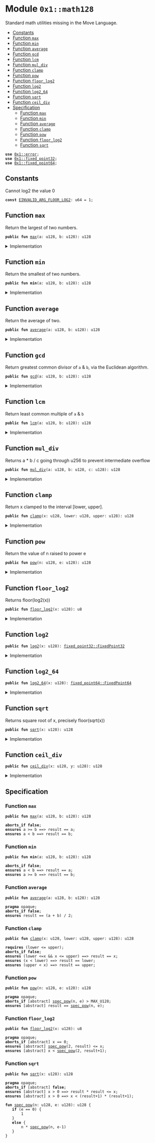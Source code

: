 
<a id="0x1_math128"></a>

# Module `0x1::math128`

Standard math utilities missing in the Move Language.


-  [Constants](#@Constants_0)
-  [Function `max`](#0x1_math128_max)
-  [Function `min`](#0x1_math128_min)
-  [Function `average`](#0x1_math128_average)
-  [Function `gcd`](#0x1_math128_gcd)
-  [Function `lcm`](#0x1_math128_lcm)
-  [Function `mul_div`](#0x1_math128_mul_div)
-  [Function `clamp`](#0x1_math128_clamp)
-  [Function `pow`](#0x1_math128_pow)
-  [Function `floor_log2`](#0x1_math128_floor_log2)
-  [Function `log2`](#0x1_math128_log2)
-  [Function `log2_64`](#0x1_math128_log2_64)
-  [Function `sqrt`](#0x1_math128_sqrt)
-  [Function `ceil_div`](#0x1_math128_ceil_div)
-  [Specification](#@Specification_1)
    -  [Function `max`](#@Specification_1_max)
    -  [Function `min`](#@Specification_1_min)
    -  [Function `average`](#@Specification_1_average)
    -  [Function `clamp`](#@Specification_1_clamp)
    -  [Function `pow`](#@Specification_1_pow)
    -  [Function `floor_log2`](#@Specification_1_floor_log2)
    -  [Function `sqrt`](#@Specification_1_sqrt)


<pre><code><b>use</b> <a href="../../move-stdlib/doc/error.md#0x1_error">0x1::error</a>;
<b>use</b> <a href="../../move-stdlib/doc/fixed_point32.md#0x1_fixed_point32">0x1::fixed_point32</a>;
<b>use</b> <a href="fixed_point64.md#0x1_fixed_point64">0x1::fixed_point64</a>;
</code></pre>



<a id="@Constants_0"></a>

## Constants


<a id="0x1_math128_EINVALID_ARG_FLOOR_LOG2"></a>

Cannot log2 the value 0


<pre><code><b>const</b> <a href="math128.md#0x1_math128_EINVALID_ARG_FLOOR_LOG2">EINVALID_ARG_FLOOR_LOG2</a>: u64 = 1;
</code></pre>



<a id="0x1_math128_max"></a>

## Function `max`

Return the largest of two numbers.


<pre><code><b>public</b> <b>fun</b> <a href="math128.md#0x1_math128_max">max</a>(a: u128, b: u128): u128
</code></pre>



<details>
<summary>Implementation</summary>


<pre><code><b>public</b> <b>fun</b> <a href="math128.md#0x1_math128_max">max</a>(a: u128, b: u128): u128 {
    <b>if</b> (a &gt;= b) a <b>else</b> b
}
</code></pre>



</details>

<a id="0x1_math128_min"></a>

## Function `min`

Return the smallest of two numbers.


<pre><code><b>public</b> <b>fun</b> <b>min</b>(a: u128, b: u128): u128
</code></pre>



<details>
<summary>Implementation</summary>


<pre><code><b>public</b> <b>fun</b> <b>min</b>(a: u128, b: u128): u128 {
    <b>if</b> (a &lt; b) a <b>else</b> b
}
</code></pre>



</details>

<a id="0x1_math128_average"></a>

## Function `average`

Return the average of two.


<pre><code><b>public</b> <b>fun</b> <a href="math128.md#0x1_math128_average">average</a>(a: u128, b: u128): u128
</code></pre>



<details>
<summary>Implementation</summary>


<pre><code><b>public</b> <b>fun</b> <a href="math128.md#0x1_math128_average">average</a>(a: u128, b: u128): u128 {
    <b>if</b> (a &lt; b) {
        a + (b - a) / 2
    } <b>else</b> {
        b + (a - b) / 2
    }
}
</code></pre>



</details>

<a id="0x1_math128_gcd"></a>

## Function `gcd`

Return greatest common divisor of <code>a</code> & <code>b</code>, via the Euclidean algorithm.


<pre><code><b>public</b> <b>fun</b> <a href="math128.md#0x1_math128_gcd">gcd</a>(a: u128, b: u128): u128
</code></pre>



<details>
<summary>Implementation</summary>


<pre><code><b>public</b> inline <b>fun</b> <a href="math128.md#0x1_math128_gcd">gcd</a>(a: u128, b: u128): u128 {
    <b>let</b> (large, small) = <b>if</b> (a &gt; b) (a, b) <b>else</b> (b, a);
    <b>while</b> (small != 0) {
        <b>let</b> tmp = small;
        small = large % small;
        large = tmp;
    };
    large
}
</code></pre>



</details>

<a id="0x1_math128_lcm"></a>

## Function `lcm`

Return least common multiple of <code>a</code> & <code>b</code>


<pre><code><b>public</b> <b>fun</b> <a href="math128.md#0x1_math128_lcm">lcm</a>(a: u128, b: u128): u128
</code></pre>



<details>
<summary>Implementation</summary>


<pre><code><b>public</b> inline <b>fun</b> <a href="math128.md#0x1_math128_lcm">lcm</a>(a: u128, b: u128): u128 {
    <b>if</b> (a == 0 || b == 0) {
        0
    } <b>else</b> {
        a / <a href="math128.md#0x1_math128_gcd">gcd</a>(a, b) * b
    }
}
</code></pre>



</details>

<a id="0x1_math128_mul_div"></a>

## Function `mul_div`

Returns a * b / c going through u256 to prevent intermediate overflow


<pre><code><b>public</b> <b>fun</b> <a href="math128.md#0x1_math128_mul_div">mul_div</a>(a: u128, b: u128, c: u128): u128
</code></pre>



<details>
<summary>Implementation</summary>


<pre><code><b>public</b> inline <b>fun</b> <a href="math128.md#0x1_math128_mul_div">mul_div</a>(a: u128, b: u128, c: u128): u128 {
    // Inline functions cannot take constants, <b>as</b> then every <b>module</b> using it needs the constant
    <b>assert</b>!(c != 0, std::error::invalid_argument(4));
    (((a <b>as</b> u256) * (b <b>as</b> u256) / (c <b>as</b> u256)) <b>as</b> u128)
}
</code></pre>



</details>

<a id="0x1_math128_clamp"></a>

## Function `clamp`

Return x clamped to the interval [lower, upper].


<pre><code><b>public</b> <b>fun</b> <a href="math128.md#0x1_math128_clamp">clamp</a>(x: u128, lower: u128, upper: u128): u128
</code></pre>



<details>
<summary>Implementation</summary>


<pre><code><b>public</b> <b>fun</b> <a href="math128.md#0x1_math128_clamp">clamp</a>(x: u128, lower: u128, upper: u128): u128 {
    <b>min</b>(upper, <a href="math128.md#0x1_math128_max">max</a>(lower, x))
}
</code></pre>



</details>

<a id="0x1_math128_pow"></a>

## Function `pow`

Return the value of n raised to power e


<pre><code><b>public</b> <b>fun</b> <a href="math128.md#0x1_math128_pow">pow</a>(n: u128, e: u128): u128
</code></pre>



<details>
<summary>Implementation</summary>


<pre><code><b>public</b> <b>fun</b> <a href="math128.md#0x1_math128_pow">pow</a>(n: u128, e: u128): u128 {
    <b>if</b> (e == 0) {
        1
    } <b>else</b> {
        <b>let</b> p = 1;
        <b>while</b> (e &gt; 1) {
            <b>if</b> (e % 2 == 1) {
                p = p * n;
            };
            e = e / 2;
            n = n * n;
        };
        p * n
    }
}
</code></pre>



</details>

<a id="0x1_math128_floor_log2"></a>

## Function `floor_log2`

Returns floor(log2(x))


<pre><code><b>public</b> <b>fun</b> <a href="math128.md#0x1_math128_floor_log2">floor_log2</a>(x: u128): u8
</code></pre>



<details>
<summary>Implementation</summary>


<pre><code><b>public</b> <b>fun</b> <a href="math128.md#0x1_math128_floor_log2">floor_log2</a>(x: u128): u8 {
    <b>let</b> res = 0;
    <b>assert</b>!(x != 0, std::error::invalid_argument(<a href="math128.md#0x1_math128_EINVALID_ARG_FLOOR_LOG2">EINVALID_ARG_FLOOR_LOG2</a>));
    // Effectively the position of the most significant set bit
    <b>let</b> n = 64;
    <b>while</b> (n &gt; 0) {
        <b>if</b> (x &gt;= (1 &lt;&lt; n)) {
            x = x &gt;&gt; n;
            res = res + n;
        };
        n = n &gt;&gt; 1;
    };
    res
}
</code></pre>



</details>

<a id="0x1_math128_log2"></a>

## Function `log2`



<pre><code><b>public</b> <b>fun</b> <a href="math128.md#0x1_math128_log2">log2</a>(x: u128): <a href="../../move-stdlib/doc/fixed_point32.md#0x1_fixed_point32_FixedPoint32">fixed_point32::FixedPoint32</a>
</code></pre>



<details>
<summary>Implementation</summary>


<pre><code><b>public</b> <b>fun</b> <a href="math128.md#0x1_math128_log2">log2</a>(x: u128): FixedPoint32 {
    <b>let</b> integer_part = <a href="math128.md#0x1_math128_floor_log2">floor_log2</a>(x);
    // Normalize x <b>to</b> [1, 2) in fixed point 32.
    <b>if</b> (x &gt;= 1 &lt;&lt; 32) {
        x = x &gt;&gt; (integer_part - 32);
    } <b>else</b> {
        x = x &lt;&lt; (32 - integer_part);
    };
    <b>let</b> frac = 0;
    <b>let</b> delta = 1 &lt;&lt; 31;
    <b>while</b> (delta != 0) {
        // log x = 1/2 log x^2
        // x in [1, 2)
        x = (x * x) &gt;&gt; 32;
        // x is now in [1, 4)
        // <b>if</b> x in [2, 4) then log x = 1 + log (x / 2)
        <b>if</b> (x &gt;= (2 &lt;&lt; 32)) { frac = frac + delta; x = x &gt;&gt; 1; };
        delta = delta &gt;&gt; 1;
    };
    <a href="../../move-stdlib/doc/fixed_point32.md#0x1_fixed_point32_create_from_raw_value">fixed_point32::create_from_raw_value</a> (((integer_part <b>as</b> u64) &lt;&lt; 32) + frac)
}
</code></pre>



</details>

<a id="0x1_math128_log2_64"></a>

## Function `log2_64`



<pre><code><b>public</b> <b>fun</b> <a href="math128.md#0x1_math128_log2_64">log2_64</a>(x: u128): <a href="fixed_point64.md#0x1_fixed_point64_FixedPoint64">fixed_point64::FixedPoint64</a>
</code></pre>



<details>
<summary>Implementation</summary>


<pre><code><b>public</b> <b>fun</b> <a href="math128.md#0x1_math128_log2_64">log2_64</a>(x: u128): FixedPoint64 {
    <b>let</b> integer_part = <a href="math128.md#0x1_math128_floor_log2">floor_log2</a>(x);
    // Normalize x <b>to</b> [1, 2) in fixed point 63. To ensure x is smaller then 1&lt;&lt;64
    <b>if</b> (x &gt;= 1 &lt;&lt; 63) {
        x = x &gt;&gt; (integer_part - 63);
    } <b>else</b> {
        x = x &lt;&lt; (63 - integer_part);
    };
    <b>let</b> frac = 0;
    <b>let</b> delta = 1 &lt;&lt; 63;
    <b>while</b> (delta != 0) {
        // log x = 1/2 log x^2
        // x in [1, 2)
        x = (x * x) &gt;&gt; 63;
        // x is now in [1, 4)
        // <b>if</b> x in [2, 4) then log x = 1 + log (x / 2)
        <b>if</b> (x &gt;= (2 &lt;&lt; 63)) { frac = frac + delta; x = x &gt;&gt; 1; };
        delta = delta &gt;&gt; 1;
    };
    <a href="fixed_point64.md#0x1_fixed_point64_create_from_raw_value">fixed_point64::create_from_raw_value</a> (((integer_part <b>as</b> u128) &lt;&lt; 64) + frac)
}
</code></pre>



</details>

<a id="0x1_math128_sqrt"></a>

## Function `sqrt`

Returns square root of x, precisely floor(sqrt(x))


<pre><code><b>public</b> <b>fun</b> <a href="math128.md#0x1_math128_sqrt">sqrt</a>(x: u128): u128
</code></pre>



<details>
<summary>Implementation</summary>


<pre><code><b>public</b> <b>fun</b> <a href="math128.md#0x1_math128_sqrt">sqrt</a>(x: u128): u128 {
    <b>if</b> (x == 0) <b>return</b> 0;
    // Note the plus 1 in the expression. Let n = floor_lg2(x) we have x in [2^n, 2^{n+1}) and thus the answer in
    // the half-open interval [2^(n/2), 2^{(n+1)/2}). For even n we can write this <b>as</b> [2^(n/2), <a href="math128.md#0x1_math128_sqrt">sqrt</a>(2) 2^{n/2})
    // for odd n [2^((n+1)/2)/<a href="math128.md#0x1_math128_sqrt">sqrt</a>(2), 2^((n+1)/2). For even n the left end point is integer for odd the right
    // end point is integer. If we <b>choose</b> <b>as</b> our first approximation the integer end point we have <b>as</b> maximum
    // relative <a href="../../move-stdlib/doc/error.md#0x1_error">error</a> either (<a href="math128.md#0x1_math128_sqrt">sqrt</a>(2) - 1) or (1 - 1/<a href="math128.md#0x1_math128_sqrt">sqrt</a>(2)) both are smaller then 1/2.
    <b>let</b> res = 1 &lt;&lt; ((<a href="math128.md#0x1_math128_floor_log2">floor_log2</a>(x) + 1) &gt;&gt; 1);
    // We <b>use</b> standard newton-rhapson iteration <b>to</b> improve the initial approximation.
    // The <a href="../../move-stdlib/doc/error.md#0x1_error">error</a> term evolves <b>as</b> delta_i+1 = delta_i^2 / 2 (quadratic convergence).
    // It turns out that after 5 iterations the delta is smaller than 2^-64 and thus below the treshold.
    res = (res + x / res) &gt;&gt; 1;
    res = (res + x / res) &gt;&gt; 1;
    res = (res + x / res) &gt;&gt; 1;
    res = (res + x / res) &gt;&gt; 1;
    res = (res + x / res) &gt;&gt; 1;
    <b>min</b>(res, x / res)
}
</code></pre>



</details>

<a id="0x1_math128_ceil_div"></a>

## Function `ceil_div`



<pre><code><b>public</b> <b>fun</b> <a href="math128.md#0x1_math128_ceil_div">ceil_div</a>(x: u128, y: u128): u128
</code></pre>



<details>
<summary>Implementation</summary>


<pre><code><b>public</b> inline <b>fun</b> <a href="math128.md#0x1_math128_ceil_div">ceil_div</a>(x: u128, y: u128): u128 {
    // <a href="math128.md#0x1_math128_ceil_div">ceil_div</a>(x, y) = floor((x + y - 1) / y) = floor((x - 1) / y) + 1
    // (x + y - 1) could spuriously overflow. so we <b>use</b> the later version
    <b>if</b> (x == 0) {
        // Inline functions cannot take constants, <b>as</b> then every <b>module</b> using it needs the constant
        <b>assert</b>!(y != 0, std::error::invalid_argument(4));
        0
    }
    <b>else</b> (x - 1) / y + 1
}
</code></pre>



</details>

<a id="@Specification_1"></a>

## Specification


<a id="@Specification_1_max"></a>

### Function `max`


<pre><code><b>public</b> <b>fun</b> <a href="math128.md#0x1_math128_max">max</a>(a: u128, b: u128): u128
</code></pre>




<pre><code><b>aborts_if</b> <b>false</b>;
<b>ensures</b> a &gt;= b ==&gt; result == a;
<b>ensures</b> a &lt; b ==&gt; result == b;
</code></pre>



<a id="@Specification_1_min"></a>

### Function `min`


<pre><code><b>public</b> <b>fun</b> <b>min</b>(a: u128, b: u128): u128
</code></pre>




<pre><code><b>aborts_if</b> <b>false</b>;
<b>ensures</b> a &lt; b ==&gt; result == a;
<b>ensures</b> a &gt;= b ==&gt; result == b;
</code></pre>



<a id="@Specification_1_average"></a>

### Function `average`


<pre><code><b>public</b> <b>fun</b> <a href="math128.md#0x1_math128_average">average</a>(a: u128, b: u128): u128
</code></pre>




<pre><code><b>pragma</b> opaque;
<b>aborts_if</b> <b>false</b>;
<b>ensures</b> result == (a + b) / 2;
</code></pre>



<a id="@Specification_1_clamp"></a>

### Function `clamp`


<pre><code><b>public</b> <b>fun</b> <a href="math128.md#0x1_math128_clamp">clamp</a>(x: u128, lower: u128, upper: u128): u128
</code></pre>




<pre><code><b>requires</b> (lower &lt;= upper);
<b>aborts_if</b> <b>false</b>;
<b>ensures</b> (lower &lt;=x && x &lt;= upper) ==&gt; result == x;
<b>ensures</b> (x &lt; lower) ==&gt; result == lower;
<b>ensures</b> (upper &lt; x) ==&gt; result == upper;
</code></pre>



<a id="@Specification_1_pow"></a>

### Function `pow`


<pre><code><b>public</b> <b>fun</b> <a href="math128.md#0x1_math128_pow">pow</a>(n: u128, e: u128): u128
</code></pre>




<pre><code><b>pragma</b> opaque;
<b>aborts_if</b> [abstract] <a href="math128.md#0x1_math128_spec_pow">spec_pow</a>(n, e) &gt; MAX_U128;
<b>ensures</b> [abstract] result == <a href="math128.md#0x1_math128_spec_pow">spec_pow</a>(n, e);
</code></pre>



<a id="@Specification_1_floor_log2"></a>

### Function `floor_log2`


<pre><code><b>public</b> <b>fun</b> <a href="math128.md#0x1_math128_floor_log2">floor_log2</a>(x: u128): u8
</code></pre>




<pre><code><b>pragma</b> opaque;
<b>aborts_if</b> [abstract] x == 0;
<b>ensures</b> [abstract] <a href="math128.md#0x1_math128_spec_pow">spec_pow</a>(2, result) &lt;= x;
<b>ensures</b> [abstract] x &lt; <a href="math128.md#0x1_math128_spec_pow">spec_pow</a>(2, result+1);
</code></pre>



<a id="@Specification_1_sqrt"></a>

### Function `sqrt`


<pre><code><b>public</b> <b>fun</b> <a href="math128.md#0x1_math128_sqrt">sqrt</a>(x: u128): u128
</code></pre>




<pre><code><b>pragma</b> opaque;
<b>aborts_if</b> [abstract] <b>false</b>;
<b>ensures</b> [abstract] x &gt; 0 ==&gt; result * result &lt;= x;
<b>ensures</b> [abstract] x &gt; 0 ==&gt; x &lt; (result+1) * (result+1);
</code></pre>




<a id="0x1_math128_spec_pow"></a>


<pre><code><b>fun</b> <a href="math128.md#0x1_math128_spec_pow">spec_pow</a>(n: u128, e: u128): u128 {
   <b>if</b> (e == 0) {
       1
   }
   <b>else</b> {
       n * <a href="math128.md#0x1_math128_spec_pow">spec_pow</a>(n, e-1)
   }
}
</code></pre>


[move-book]: https://nabob.dev/move/book/SUMMARY
